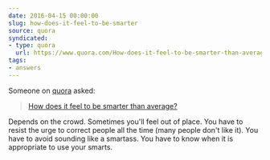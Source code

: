 ```yaml
---
date: 2016-04-15 00:00:00
slug: how-does-it-feel-to-be-smarter
source: quora
syndicated:
- type: quora
  url: https://www.quora.com/How-does-it-feel-to-be-smarter-than-average/answer/Roy-Tang
tags:
- answers
---
```


Someone on [quora](https://quora.com) asked:

> [How does it feel to be smarter than average?](https://www.quora.com/How-does-it-feel-to-be-smarter-than-average/answer/Roy-Tang)


Depends on the crowd. Sometimes you'll feel out of place. You have to resist the urge to correct people all the time (many people don't like it). You have to avoid sounding like a smartass. You have to know when it is appropriate to use your smarts.